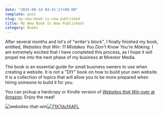 ```yaml
---
date: "2015-09-14 03:41:17+00:00"
template: post
slug: my-new-book-is-now-published
title: My New Book Is Now Published!
category: Books
---
```


After several months and lot's of "writer's block", I finally finished my book, entitled, *Websites that Win: 11 Mistakes You Don't Know You're Making.* I am extremely excited that I have completed this process, as I hope it will propel me into the next phase of my business at Mvestor Media.

The book is an essential guide for small business owners to use when creating a website. It is not a "DIY" book on how to build your own website. It is a collection of topics that will allow you to be more prepared when hiring someone to build it for you.

You can pickup a hardcopy or Kindle version of [_Websites that Win_ over at Amazon](http://www.amazon.com/Websites-that-Win-Ian-Rogers/dp/1517005639/). Enjoy the read!

![websites-that-win](http://www.itrogers.com/wp-content/uploads/2015/09/websites-that-win-194x300.jpg)[![71X7du1XAFL](http://www.itrogers.com/wp-content/uploads/2015/09/71X7du1XAFL-194x300.jpg)](http://www.itrogers.com/wp-content/uploads/2015/09/71X7du1XAFL.jpg)
